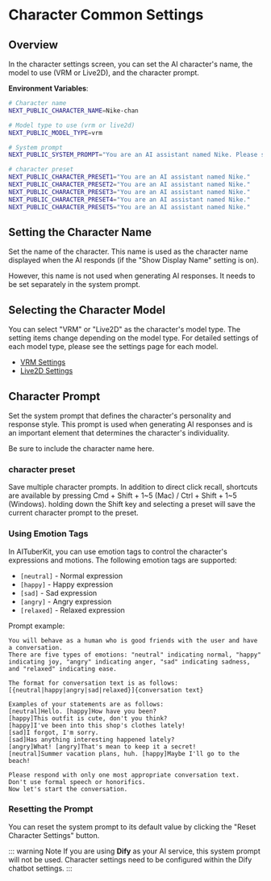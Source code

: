 # Character Common Settings

## Overview

In the character settings screen, you can set the AI character's name, the model to use (VRM or Live2D), and the character prompt.

**Environment Variables**:

```bash
# Character name
NEXT_PUBLIC_CHARACTER_NAME=Nike-chan

# Model type to use (vrm or live2d)
NEXT_PUBLIC_MODEL_TYPE=vrm

# System prompt
NEXT_PUBLIC_SYSTEM_PROMPT="You are an AI assistant named Nike. Please speak in a friendly and cheerful manner. Use the following emotion tags to change your expression and tone of voice as appropriate: [neutral] - normal expression, [happy] - happy expression, [sad] - sad expression, [angry] - angry expression, [relaxed] - relaxed expression"

# character preset
NEXT_PUBLIC_CHARACTER_PRESET1="You are an AI assistant named Nike."
NEXT_PUBLIC_CHARACTER_PRESET2="You are an AI assistant named Nike."
NEXT_PUBLIC_CHARACTER_PRESET3="You are an AI assistant named Nike."
NEXT_PUBLIC_CHARACTER_PRESET4="You are an AI assistant named Nike."
NEXT_PUBLIC_CHARACTER_PRESET5="You are an AI assistant named Nike."
```

## Setting the Character Name

Set the name of the character. This name is used as the character name displayed when the AI responds (if the "Show Display Name" setting is on).

However, this name is not used when generating AI responses. It needs to be set separately in the system prompt.

## Selecting the Character Model

You can select "VRM" or "Live2D" as the character's model type. The setting items change depending on the model type. For detailed settings of each model type, please see the settings page for each model.

- [VRM Settings](./vrm.md)
- [Live2D Settings](./live2d.md)

## Character Prompt

Set the system prompt that defines the character's personality and response style. This prompt is used when generating AI responses and is an important element that determines the character's individuality.

Be sure to include the character name here.

### character preset

Save multiple character prompts. In addition to direct click recall, shortcuts are available by pressing Cmd + Shift + 1~5 (Mac) / Ctrl + Shift + 1~5 (Windows). holding down the Shift key and selecting a preset will save the current character prompt to the preset.

### Using Emotion Tags

In AITuberKit, you can use emotion tags to control the character's expressions and motions. The following emotion tags are supported:

- `[neutral]` - Normal expression
- `[happy]` - Happy expression
- `[sad]` - Sad expression
- `[angry]` - Angry expression
- `[relaxed]` - Relaxed expression

Prompt example:

```
You will behave as a human who is good friends with the user and have a conversation.
There are five types of emotions: "neutral" indicating normal, "happy" indicating joy, "angry" indicating anger, "sad" indicating sadness, and "relaxed" indicating ease.

The format for conversation text is as follows:
[{neutral|happy|angry|sad|relaxed}]{conversation text}

Examples of your statements are as follows:
[neutral]Hello. [happy]How have you been?
[happy]This outfit is cute, don't you think?
[happy]I've been into this shop's clothes lately!
[sad]I forgot, I'm sorry.
[sad]Has anything interesting happened lately?
[angry]What! [angry]That's mean to keep it a secret!
[neutral]Summer vacation plans, huh. [happy]Maybe I'll go to the beach!

Please respond with only one most appropriate conversation text.
Don't use formal speech or honorifics.
Now let's start the conversation.
```

### Resetting the Prompt

You can reset the system prompt to its default value by clicking the "Reset Character Settings" button.

::: warning Note
If you are using **Dify** as your AI service, this system prompt will not be used. Character settings need to be configured within the Dify chatbot settings.
:::
